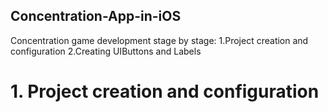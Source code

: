 ## Concentration-App-in-iOS

Concentration game development stage by stage:
  1.Project creation and configuration
  2.Creating UIButtons and Labels
  
  
  
  
  
  
# 1. Project creation and configuration

  
















